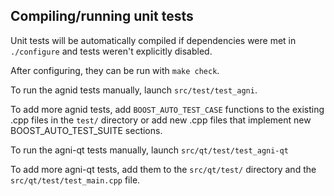 Compiling/running unit tests
------------------------------------

Unit tests will be automatically compiled if dependencies were met in `./configure`
and tests weren't explicitly disabled.

After configuring, they can be run with `make check`.

To run the agnid tests manually, launch `src/test/test_agni`.

To add more agnid tests, add `BOOST_AUTO_TEST_CASE` functions to the existing
.cpp files in the `test/` directory or add new .cpp files that
implement new BOOST_AUTO_TEST_SUITE sections.

To run the agni-qt tests manually, launch `src/qt/test/test_agni-qt`

To add more agni-qt tests, add them to the `src/qt/test/` directory and
the `src/qt/test/test_main.cpp` file.
